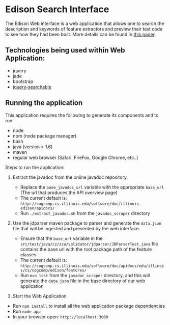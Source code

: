 # Edison Search Interface

The Edison Web interface is a web application that allows one to search the description and keywords of feature extractors and preview their test code to see how they had been built. More details can be found in [this paper](http://cogcomp.cs.illinois.edu/page/publication_view/791). 

## Technologies being used within Web Application: 
 - jquery
 - jade
 - bootstrap
 - [jquery-searchable](https://github.com/stidges/jquery-searchable)

## Running the application 

This application requires the following to generate its components and to run:
   - node
   - npm (node package manager)
   - bash
   - java (version > 1.6)
   - maven 
   - regular web browser (Safari, FireFox, Google Chrome, etc..)
   
Steps to run the application:

1) Extract the javadoc from the online javadoc repository. 
   - Replace the `base_javadoc_url` variable with the appropriate `base_url` (The url that produces the API overview page)
   - The current default is: `http://cogcomp.cs.illinois.edu/software/doc/illinois-edison/apidocs/`
   - Run `./extract_javadoc.sh` from the `javadoc_scraper` directory

2) Use the jdparser maven package to parser and generate the `data.json` file that will be ingested and presented by the web interface.
   - Ensure that the `base_url` variable in the `src/test/java/cz/zcu/validator/jdparser/JDParserTest.java` file contains the base url with the root package path of the feature classes.
   - The current default is: `http://cogcomp.cs.illinois.edu/software/doc/apidocs/edu/illinois/cs/cogcomp/edison/features/`
   - Run `mvn test` from the `javadoc_scraper` directory, and this will generate the `data.json` file in the base directory of our web application

3) Start the Web Application 
 - Run `npm install` to install all the web application package dependencies
 - Run `node app`
 - In your browser open: `http://localhost:3000`
 
